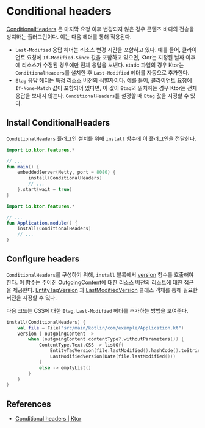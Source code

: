 # Conditional headers

[ConditionalHeaders](https://api.ktor.io/ktor-server/ktor-server-core/ktor-server-core/io.ktor.features/-conditional-headers/index.html)
은 마지막 요청 이후 변경되지 않은 경우 콘텐츠 바디의 전송을 방지하는 플러그인이다. 이는 다음 헤더를 통해 적용된다.

- `Last-Modified` 응답 헤더는 리소스 변경 시간을 포함하고 있다. 예를 들어, 클라이언트 요청에 `If-Modified-Since` 값을 포함하고 있으면, Ktor는 지정된 날짜 이후에 리소스가 수정된
  경우에만 전체 응답을 보낸다. static 파일의 경우 Ktor는 `ConditionalHeaders`를 설치한 후 `Last-Modified` 헤더를 자동으로 추가한다.
- `Etag` 응답 헤더는 특정 리소스 버전의 식별자이다. 예를 들어, 클라이언트 요청에 `If-None-Match` 값이 포함되어 있다면, 이 값이 `Etag`와 일치하는 경우 Ktor는 전체 응답을 보내지
  않는다. `ConditionalHeaders`를 설정할 때 `Etag` 값을 지정할 수 있다.

## **Install ConditionalHeaders**

`ConditionalHeaders` 플러그인 설치를 위해 `install` 함수에 이 플러그인을 전달한다.

```kotlin
import io.ktor.features.*

// ...
fun main() {
    embeddedServer(Netty, port = 8080) {
        install(ConditionalHeaders)
        // ...
    }.start(wait = true)
}
```

```kotlin
import io.ktor.features.*

// ...
fun Application.module() {
    install(ConditionalHeaders)
    // ...
}
```

## **Configure headers**

`ConditionalHeaders`를 구성하기 위해, `install`
블록에서 [version](https://api.ktor.io/ktor-server/ktor-server-core/ktor-server-core/io.ktor.features/-conditional-headers/-configuration/version.html)
함수를 호출해야 한다. 이 함수는
주어진 [OutgoingContent](https://api.ktor.io/ktor-http/ktor-http/io.ktor.http.content/-outgoing-content/index.html)에 대한 리소스
버전의 리스트에 대한 접근을
제공한다. [EntityTagVersion](https://api.ktor.io/ktor-http/ktor-http/io.ktor.http.content/-entity-tag-version/index.html)
과 [LastModifiedVersion](https://api.ktor.io/ktor-http/ktor-http/io.ktor.http.content/-last-modified-version/index.html)
클래스 객체를 통해 필요한 버전을 지정할 수 있다.

다음 코드는 CSS에 대한 `Etag`, `Last-Modified` 헤더를 추가하는 방법을 보여준다.

```kotlin
install(ConditionalHeaders) {
    val file = File("src/main/kotlin/com/example/Application.kt")
    version { outgoingContent ->
        when (outgoingContent.contentType?.withoutParameters()) {
            ContentType.Text.CSS -> listOf(
                EntityTagVersion(file.lastModified().hashCode().toString()),
                LastModifiedVersion(Date(file.lastModified()))
            )
            else -> emptyList()
        }
    }
}
```

## References

* [Conditional headers | Ktor](https://ktor.io/docs/conditional-headers.html)